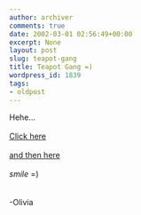 ```yaml
---
author: archiver
comments: true
date: 2002-03-01 02:56:49+00:00
excerpt: None
layout: post
slug: teapot-gang
title: Teapot Gang =)
wordpress_id: 1839
tags:
- oldpost
---
```


Hehe...<br /><br /><a href="http://www.hidden-smile.net/livi/Teapot1.wav">Click here</a><br /><br /><a href="http://www.hidden-smile.net/livi/Teapot2.wav">and then here</a><br /><br />*smile* =)<br /><br /><br />-Olivia